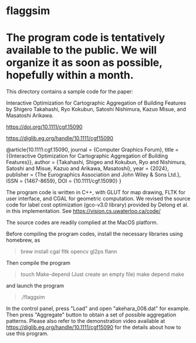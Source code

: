 # flaggsim

# The program code is tentatively available to the public. We will organize it as soon as possible, hopefully within a month.

This directory contains a sample code for the paper:

Interactive Optimization for Cartographic Aggregation of Building Features
by Shigero Takahashi, Ryo Kokubun, Satoshi Nishimura, Kazuo Misue, and Masatoshi Arikawa.

https://doi.org/10.1111/cgf.15090

https://diglib.eg.org/handle/10.1111/cgf15090

@article{10.1111:cgf.15090,
journal = {Computer Graphics Forum},
title = {{Interactive Optimization for Cartographic Aggregation of Building Features}},
author = {Takahashi, Shigeo and Kokubun, Ryo and Nishimura, Satoshi and Misue, Kazuo and Arikawa, Masatoshi},
year = {2024},
publisher = {The Eurographics Association and John Wiley & Sons Ltd.},
ISSN = {1467-8659},
DOI = {10.1111/cgf.15090}
}


The program code is written in C++, with GLUT for map drawing, FLTK for user interface, and CGAL for geometric computation. We revised the source code for label cost optimization (gco-v3.0 library) provided by Delong et al. in this implementation. See https://vision.cs.uwaterloo.ca/code/

The source codes are readily complied at the MacOS platform.

Before compiling the program codes, install the necessary libraries using homebrew, as
> brew install cgal fltk opencv gl2ps flann

Then compile the program
> touch Make-depend (Just create an empty file)
> make depend
> make

and launch the program
> ./flaggsim

In the control panel, press "Load" and open "akehara_008.dat" for example.
Then press "Aggregate" button to obtain a set of possible aggregation patterns.
Please also refer to the demonstration video available at 
https://diglib.eg.org/handle/10.1111/cgf15090
for the details about how to use this program.

